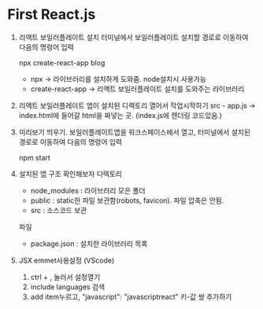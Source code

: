 # First React.js

1.  리액트 보일러플레이트 설치
    터미널에서 보일러플레이트 설치할 경로로 이동하여 다음의 명령어 입력 

    npx create-react-app blog

    - npx -> 라이브러리를 설치하게 도와줌. node설치시 사용가능
    - create-react-app -> 리액트 보일러플레이트 설치를 도와주는 라이브러리 


2. 리액트 보일러플레이트 앱이 설치된 디렉토리 열어서 작업시작하기
    src - app.js -> index.html에 들어갈 html을 짜넣는 곳. (index.js에 렌더링 코드있음.)


3. 미리보기 띄우기.
    보일러플레이트앱을 워크스페이스에서 열고,
    터미널에서 설치된 경로로 이동하여 다음의 명령어 입력

    npm start



4. 설치된 앱 구조 확인해보자
    디렉토리
    - node_modules : 라이브러리 모은 폴더
    - public : static한 파일 보관함(robots, favicon). 파일 압축은 안됨.
    - src : 소스코드 보관

    파일
    - package.json : 설치한 라이브러리 목록



5.  JSX emmet사용설정 (VScode)
    1. ctrl + , 눌러서 설정열기
    2. include languages 검색
    3. add item누르고, "javascript": "javascriptreact" 키-값 쌍 추가하기






